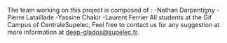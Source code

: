 The team working on this project is composed of :
-Nathan Darpentigny
-Pierre Lataillade
-Yassine Chakir
-Laurent Ferrier
All students at the Gif Campus of CentraleSupelec,
Feel free to contact us for any suggestion at more information at deep-glados@supelec.fr.
